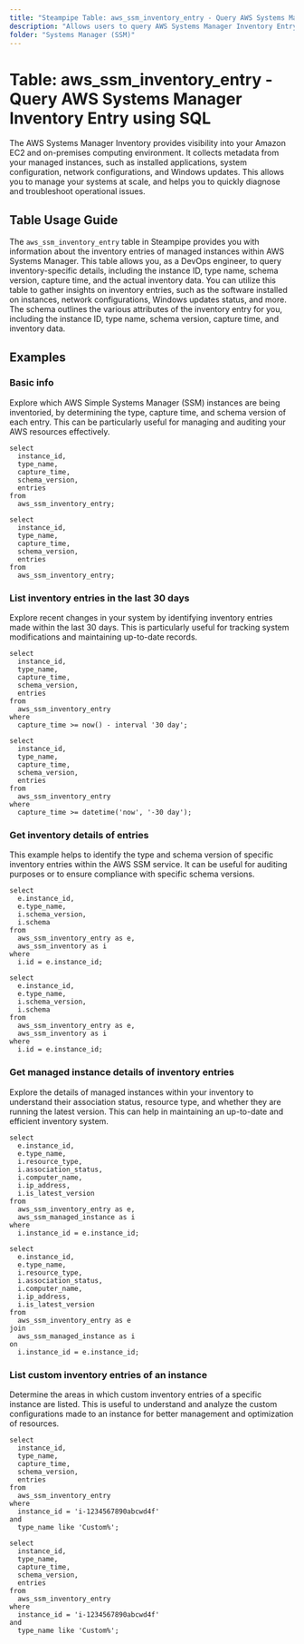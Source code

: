 ```yaml
---
title: "Steampipe Table: aws_ssm_inventory_entry - Query AWS Systems Manager Inventory Entry using SQL"
description: "Allows users to query AWS Systems Manager Inventory Entry to fetch information about the inventory entries of managed instances. The table provides details such as instance ID, type name, schema version, capture time, and inventory data."
folder: "Systems Manager (SSM)"
---
```


# Table: aws_ssm_inventory_entry - Query AWS Systems Manager Inventory Entry using SQL

The AWS Systems Manager Inventory provides visibility into your Amazon EC2 and on-premises computing environment. It collects metadata from your managed instances, such as installed applications, system configuration, network configurations, and Windows updates. This allows you to manage your systems at scale, and helps you to quickly diagnose and troubleshoot operational issues.

## Table Usage Guide

The `aws_ssm_inventory_entry` table in Steampipe provides you with information about the inventory entries of managed instances within AWS Systems Manager. This table allows you, as a DevOps engineer, to query inventory-specific details, including the instance ID, type name, schema version, capture time, and the actual inventory data. You can utilize this table to gather insights on inventory entries, such as the software installed on instances, network configurations, Windows updates status, and more. The schema outlines the various attributes of the inventory entry for you, including the instance ID, type name, schema version, capture time, and inventory data.

## Examples

### Basic info
Explore which AWS Simple Systems Manager (SSM) instances are being inventoried, by determining the type, capture time, and schema version of each entry. This can be particularly useful for managing and auditing your AWS resources effectively.

```sql+postgres
select
  instance_id,
  type_name,
  capture_time,
  schema_version,
  entries
from
  aws_ssm_inventory_entry;
```

```sql+sqlite
select
  instance_id,
  type_name,
  capture_time,
  schema_version,
  entries
from
  aws_ssm_inventory_entry;
```

### List inventory entries in the last 30 days
Explore recent changes in your system by identifying inventory entries made within the last 30 days. This is particularly useful for tracking system modifications and maintaining up-to-date records.

```sql+postgres
select
  instance_id,
  type_name,
  capture_time,
  schema_version,
  entries
from
  aws_ssm_inventory_entry
where
  capture_time >= now() - interval '30 day';
```

```sql+sqlite
select
  instance_id,
  type_name,
  capture_time,
  schema_version,
  entries
from
  aws_ssm_inventory_entry
where
  capture_time >= datetime('now', '-30 day');
```

### Get inventory details of entries
This example helps to identify the type and schema version of specific inventory entries within the AWS SSM service. It can be useful for auditing purposes or to ensure compliance with specific schema versions.

```sql+postgres
select
  e.instance_id,
  e.type_name,
  i.schema_version,
  i.schema
from
  aws_ssm_inventory_entry as e,
  aws_ssm_inventory as i
where
  i.id = e.instance_id;
```

```sql+sqlite
select
  e.instance_id,
  e.type_name,
  i.schema_version,
  i.schema
from
  aws_ssm_inventory_entry as e,
  aws_ssm_inventory as i
where
  i.id = e.instance_id;
```

### Get managed instance details of inventory entries
Explore the details of managed instances within your inventory to understand their association status, resource type, and whether they are running the latest version. This can help in maintaining an up-to-date and efficient inventory system.

```sql+postgres
select
  e.instance_id,
  e.type_name,
  i.resource_type,
  i.association_status,
  i.computer_name,
  i.ip_address,
  i.is_latest_version
from
  aws_ssm_inventory_entry as e,
  aws_ssm_managed_instance as i
where
  i.instance_id = e.instance_id;
```

```sql+sqlite
select
  e.instance_id,
  e.type_name,
  i.resource_type,
  i.association_status,
  i.computer_name,
  i.ip_address,
  i.is_latest_version
from
  aws_ssm_inventory_entry as e
join
  aws_ssm_managed_instance as i
on
  i.instance_id = e.instance_id;
```

### List custom inventory entries of an instance
Determine the areas in which custom inventory entries of a specific instance are listed. This is useful to understand and analyze the custom configurations made to an instance for better management and optimization of resources.

```sql+postgres
select
  instance_id,
  type_name,
  capture_time,
  schema_version,
  entries
from
  aws_ssm_inventory_entry
where
  instance_id = 'i-1234567890abcwd4f'
and
  type_name like 'Custom%';
```

```sql+sqlite
select
  instance_id,
  type_name,
  capture_time,
  schema_version,
  entries
from
  aws_ssm_inventory_entry
where
  instance_id = 'i-1234567890abcwd4f'
and
  type_name like 'Custom%';
```